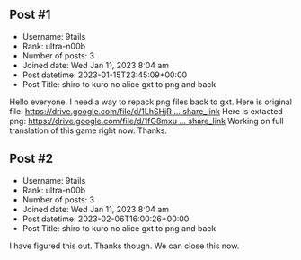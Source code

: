## Post #1
- Username: 9tails
- Rank: ultra-n00b
- Number of posts: 3
- Joined date: Wed Jan 11, 2023 8:04 am
- Post datetime: 2023-01-15T23:45:09+00:00
- Post Title: shiro to kuro no alice gxt to png and back

Hello everyone. I need a way to repack png files back to gxt. 
Here is original file: [https://drive.google.com/file/d/1LhSHjR ... share_link](https://drive.google.com/file/d/1LhSHjRVxkV1ztTDTu-1T05sVHQPvV25u/view?usp=share_link)
Here is extacted png: [https://drive.google.com/file/d/1fG8mxu ... share_link](https://drive.google.com/file/d/1fG8mxuFHlghCUzWCuAtZR1ZigunnUEEo/view?usp=share_link)
Working on full translation of this game right now. Thanks.
## Post #2
- Username: 9tails
- Rank: ultra-n00b
- Number of posts: 3
- Joined date: Wed Jan 11, 2023 8:04 am
- Post datetime: 2023-02-06T16:00:26+00:00
- Post Title: shiro to kuro no alice gxt to png and back

I have figured this out. Thanks though. We can close this now.
